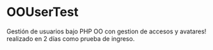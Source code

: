 # OOUserTest

Gestión de usuarios bajo PHP OO
con gestion de accesos y avatares!
realizado en 2 días como prueba de ingreso.
